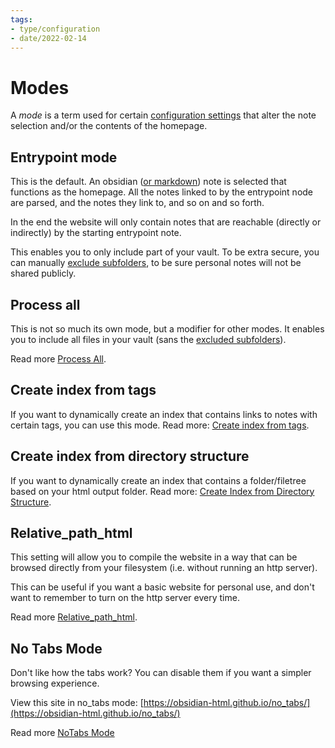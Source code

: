 ```yaml
---
tags:
- type/configuration
- date/2022-02-14
---
```

   
# Modes   
A *mode* is a term used for certain [configuration settings](../Configurations/Configuration%20Options.md) that alter the note selection and/or the contents of the homepage.   
   
## Entrypoint mode   
This is the default. An obsidian ([or markdown](../General%20Information/Parsing%20Obsidian%20notes%20to%20proper%20markdown.md)) note is selected that functions as the homepage. All the notes linked to by the entrypoint node are parsed, and the notes they link to, and so on and so forth.   
   
In the end the website will only contain notes that are reachable (directly or indirectly) by the starting entrypoint note.   
   
This enables you to only include part of your vault. To be extra secure, you can manually [exclude subfolders](../Configurations/Configuration%20Options.md#exclude-subfolders), to be sure personal notes will not be shared publicly.   
   
## Process all   
This is not so much its own mode, but a modifier for other modes. It enables you to include all files in your vault (sans the [excluded subfolders](../Configurations/Configuration%20Options.md#exclude-subfolders)).    
   
Read more [Process All](../Configurations/Process%20All.md).   
   
## Create index from tags   
If you want to dynamically create an index that contains links to notes with certain tags, you can use this mode. Read more: [Create index from tags](../Configurations/Create%20index%20from%20tags.md).   
   
## Create index from directory structure   
If you want to dynamically create an index that contains a folder/filetree based on your html output folder. Read more: [Create Index from Directory Structure](../Configurations/Create%20Index%20from%20Directory%20Structure.md).   
   
## Relative_path_html   
This setting will allow you to compile the website in a way that can be browsed directly from your filesystem (i.e. without running an http server).   
   
This can be useful if you want a basic website for personal use, and don't want to remember to turn on the http server every time.   
   
Read more [Relative_path_html](../Configurations/Relative_path_html.md).   
   
## No Tabs Mode   
Don't like how the tabs work? You can disable them if you want a simpler browsing experience.    
   
View this site in no_tabs mode: [https://obsidian-html.github.io/no_tabs/](https://obsidian-html.github.io/no_tabs/)   
   
Read more [NoTabs Mode](../Configurations/NoTabs%20Mode.md)